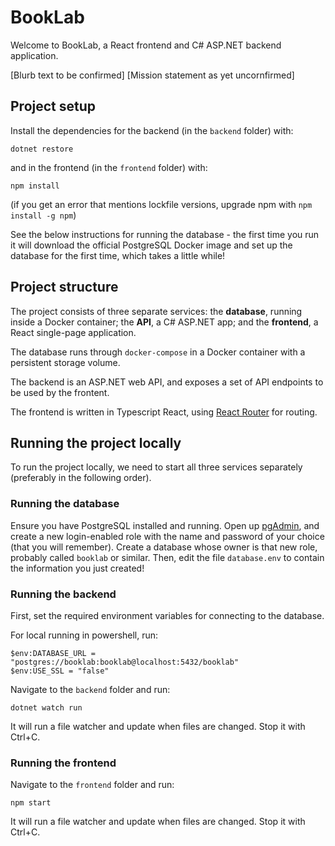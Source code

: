 # BookLab

Welcome to BookLab, a React frontend and C# ASP.NET backend application.

[Blurb text to be confirmed]
[Mission statement as yet uncornfirmed]

## Project setup

Install the dependencies for the backend (in the `backend` folder) with:

```
dotnet restore
```

and in the frontend (in the `frontend` folder) with:

```
npm install
```

(if you get an error that mentions lockfile versions, upgrade npm with `npm install -g npm`)

See the below instructions for running the database - the first time you run it will download the official PostgreSQL Docker image and set up the database for the first time, which takes a little while!

## Project structure

The project consists of three separate services: the **database**, running inside a Docker container; the **API**, a C# ASP.NET app; and the **frontend**, a React single-page application.

The database runs through `docker-compose` in a Docker container with a persistent storage volume.

The backend is an ASP.NET web API, and exposes a set of API endpoints to be used by the frontent.

The frontend is written in Typescript React, using [React Router](https://reactrouter.com/) for routing.

## Running the project locally

To run the project locally, we need to start all three services separately (preferably in the following order).

### Running the database

Ensure you have PostgreSQL installed and running. Open up [pgAdmin](https://www.pgadmin.org/), and create a new login-enabled role with the name and password of your choice (that you will remember). Create a database whose owner is that new role, probably called `booklab` or similar. Then, edit the file `database.env` to contain the information you just created!

### Running the backend

First, set the required environment variables for connecting to the database.

For local running in powershell, run:

```
$env:DATABASE_URL = "postgres://booklab:booklab@localhost:5432/booklab"
$env:USE_SSL = "false"
```

Navigate to the `backend` folder and run:

```
dotnet watch run
```

It will run a file watcher and update when files are changed. Stop it with Ctrl+C.

### Running the frontend

Navigate to the `frontend` folder and run:

```
npm start
```

It will run a file watcher and update when files are changed. Stop it with Ctrl+C.
